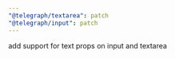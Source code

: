 ```yaml
---
"@telegraph/textarea": patch
"@telegraph/input": patch
---
```


add support for text props on input and textarea
